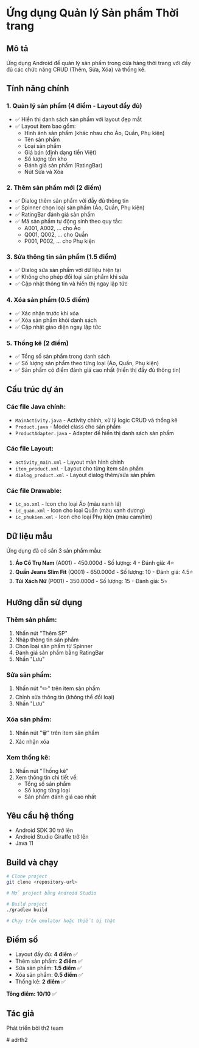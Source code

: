 # Ứng dụng Quản lý Sản phẩm Thời trang

## Mô tả
Ứng dụng Android để quản lý sản phẩm trong cửa hàng thời trang với đầy đủ các chức năng CRUD (Thêm, Sửa, Xóa) và thống kê.

## Tính năng chính

### 1. Quản lý sản phẩm (4 điểm - Layout đầy đủ)
- ✅ Hiển thị danh sách sản phẩm với layout đẹp mắt
- ✅ Layout item bao gồm:
  - Hình ảnh sản phẩm (khác nhau cho Áo, Quần, Phụ kiện)
  - Tên sản phẩm
  - Loại sản phẩm
  - Giá bán (định dạng tiền Việt)
  - Số lượng tồn kho
  - Đánh giá sản phẩm (RatingBar)
  - Nút Sửa và Xóa

### 2. Thêm sản phẩm mới (2 điểm)
- ✅ Dialog thêm sản phẩm với đầy đủ thông tin
- ✅ Spinner chọn loại sản phẩm (Áo, Quần, Phụ kiện)
- ✅ RatingBar đánh giá sản phẩm
- ✅ Mã sản phẩm tự động sinh theo quy tắc:
  - A001, A002, ... cho Áo
  - Q001, Q002, ... cho Quần
  - P001, P002, ... cho Phụ kiện

### 3. Sửa thông tin sản phẩm (1.5 điểm)
- ✅ Dialog sửa sản phẩm với dữ liệu hiện tại
- ✅ Không cho phép đổi loại sản phẩm khi sửa
- ✅ Cập nhật thông tin và hiển thị ngay lập tức

### 4. Xóa sản phẩm (0.5 điểm)
- ✅ Xác nhận trước khi xóa
- ✅ Xóa sản phẩm khỏi danh sách
- ✅ Cập nhật giao diện ngay lập tức

### 5. Thống kê (2 điểm)
- ✅ Tổng số sản phẩm trong danh sách
- ✅ Số lượng sản phẩm theo từng loại (Áo, Quần, Phụ kiện)
- ✅ Sản phẩm có điểm đánh giá cao nhất (hiển thị đầy đủ thông tin)

## Cấu trúc dự án

### Các file Java chính:
- `MainActivity.java` - Activity chính, xử lý logic CRUD và thống kê
- `Product.java` - Model class cho sản phẩm
- `ProductAdapter.java` - Adapter để hiển thị danh sách sản phẩm

### Các file Layout:
- `activity_main.xml` - Layout màn hình chính
- `item_product.xml` - Layout cho từng item sản phẩm
- `dialog_product.xml` - Layout dialog thêm/sửa sản phẩm

### Các file Drawable:
- `ic_ao.xml` - Icon cho loại Áo (màu xanh lá)
- `ic_quan.xml` - Icon cho loại Quần (màu xanh dương)
- `ic_phukien.xml` - Icon cho loại Phụ kiện (màu cam/tím)

## Dữ liệu mẫu
Ứng dụng đã có sẵn 3 sản phẩm mẫu:
1. **Áo Cổ Trụ Nam** (A001) - 450.000đ - Số lượng: 4 - Đánh giá: 4⭐
2. **Quần Jeans Slim Fit** (Q001) - 650.000đ - Số lượng: 10 - Đánh giá: 4.5⭐
3. **Túi Xách Nữ** (P001) - 350.000đ - Số lượng: 15 - Đánh giá: 5⭐

## Hướng dẫn sử dụng

### Thêm sản phẩm:
1. Nhấn nút "Thêm SP"
2. Nhập thông tin sản phẩm
3. Chọn loại sản phẩm từ Spinner
4. Đánh giá sản phẩm bằng RatingBar
5. Nhấn "Lưu"

### Sửa sản phẩm:
1. Nhấn nút "✏️" trên item sản phẩm
2. Chỉnh sửa thông tin (không thể đổi loại)
3. Nhấn "Lưu"

### Xóa sản phẩm:
1. Nhấn nút "🗑️" trên item sản phẩm
2. Xác nhận xóa

### Xem thống kê:
1. Nhấn nút "Thống kê"
2. Xem thông tin chi tiết về:
   - Tổng số sản phẩm
   - Số lượng từng loại
   - Sản phẩm đánh giá cao nhất

## Yêu cầu hệ thống
- Android SDK 30 trở lên
- Android Studio Giraffe trở lên
- Java 11

## Build và chạy
```bash
# Clone project
git clone <repository-url>

# Mở project bằng Android Studio

# Build project
./gradlew build

# Chạy trên emulator hoặc thiết bị thật
```

## Điểm số
- Layout đầy đủ: **4 điểm** ✅
- Thêm sản phẩm: **2 điểm** ✅
- Sửa sản phẩm: **1.5 điểm** ✅
- Xóa sản phẩm: **0.5 điểm** ✅
- Thống kê: **2 điểm** ✅

**Tổng điểm: 10/10** ✅

## Tác giả
Phát triển bởi th2 team

#   a d r t h 2  
 